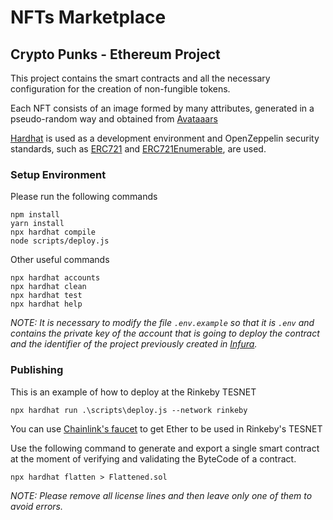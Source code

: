 # NFTs Marketplace
## Crypto Punks - Ethereum Project
This project contains the smart contracts and all the necessary configuration for the creation of non-fungible tokens.

Each NFT consists of an image formed by many attributes, generated in a pseudo-random way and obtained from [Avataaars](https://getavataaars.com/)

[Hardhat](https://hardhat.org/) is used as a development environment and OpenZeppelin security standards, such as [ERC721](https://docs.openzeppelin.com/contracts/2.x/api/token/erc721) and  [ERC721Enumerable](ttps://docs.openzeppelin.com/contracts/2.x/api/token/erc721#ERC721Enumerable), are used.

### Setup Environment
Please run the following commands

```shell
npm install
yarn install
npx hardhat compile
node scripts/deploy.js
```
Other useful commands

```shell
npx hardhat accounts
npx hardhat clean
npx hardhat test
npx hardhat help
```

_NOTE: It is necessary to modify the file ```.env.example``` so that it is ```.env``` and contains the private key of the account that is going to deploy the contract and the identifier of the project previously created in [Infura](https://faucets.chain.link/rinkeby)._

###  Publishing
This is an example of how to deploy at the Rinkeby TESNET

``npx hardhat run .\scripts\deploy.js --network rinkeby``

You can use [Chainlink's faucet](https://faucets.chain.link/rinkeby) to get Ether to be used in Rinkeby's TESNET

Use the following command to generate and export a single smart contract at the moment of verifying and validating the ByteCode of a contract.

``npx hardhat flatten > Flattened.sol``

_NOTE: Please remove all license lines and then leave only one of them to avoid errors._

